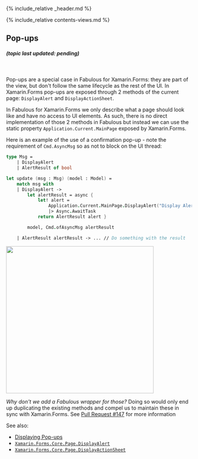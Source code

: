 {% include_relative _header.md %}

{% include_relative contents-views.md %}

Pop-ups
-------------------
##### (topic last updated: pending)
<br /> 

Pop-ups are a special case in Fabulous for Xamarin.Forms: they are part of the view, but don't follow the same lifecycle as the rest of the UI. In Xamarin.Forms pop-ups are exposed through 2 methods of the current page: `DisplayAlert` and `DisplayActionSheet`.

In Fabulous for Xamarin.Forms we only describe what a page should look like and have no access to UI elements. As such, there is no direct implementation of those 2 methods in Fabulous but instead we can use the static property `Application.Current.MainPage` exposed by Xamarin.Forms.

Here is an example of the use of a confirmation pop-up - note the requirement of `Cmd.AsyncMsg` so as not to block on the UI thread:
```fsharp
type Msg =
    | DisplayAlert
    | AlertResult of bool

let update (msg : Msg) (model : Model) =
    match msg with
    | DisplayAlert ->
        let alertResult = async {
            let! alert =
                Application.Current.MainPage.DisplayAlert("Display Alert", "Confirm", "Ok", "Cancel")
                |> Async.AwaitTask
            return AlertResult alert }

        model, Cmd.ofAsyncMsg alertResult

    | AlertResult alertResult -> ... // Do something with the result
```

<img src="https://user-images.githubusercontent.com/52166903/60180195-5d63c480-9817-11e9-9c12-bab34b7fbb77.png" width="400">

_Why don't we add a Fabulous wrapper for those?_
Doing so would only end up duplicating the existing methods and compel us to maintain these in sync with Xamarin.Forms.
See [Pull Request #147](https://github.com/fsprojects/Fabulous/pull/147) for more information

See also:

* [Displaying Pop-ups](https://docs.microsoft.com/en-us/xamarin/xamarin-forms/app-fundamentals/navigation/pop-ups)
* [`Xamarin.Forms.Core.Page.DisplayAlert`](https://docs.microsoft.com/en-us/dotnet/api/xamarin.forms.page.displayalert)
* [`Xamarin.Forms.Core.Page.DisplayActionSheet`](https://docs.microsoft.com/en-us/dotnet/api/xamarin.forms.page.displayactionsheet)
